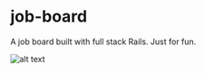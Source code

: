 # job-board

A job board built with full stack Rails. Just for fun.

![alt text](https://raw.githubusercontent.com/laaksomavrick/job-board/master/app/assets/images/main.png)


